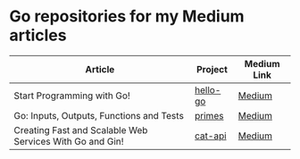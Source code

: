 # Go repositories for my Medium articles

| Article  | Project  | Medium Link  |
|---|---|---|
| Start Programming with Go! | [hello-go](./hello-go/) | [Medium](https://medium.com/@xmagee/golang-tutorial-1-6ad400422230) |
| Go: Inputs, Outputs, Functions and Tests | [primes](./primes/) | [Medium](https://medium.com/@xmagee/go-inputs-outputs-functions-and-tests-84467d27e413) |
| Creating Fast and Scalable Web Services With Go and Gin! | [cat-api](./cat-api/) | [Medium](https://medium.com/@xmagee/creating-fast-and-scalable-web-services-with-go-and-gin-9045968e50d4) 